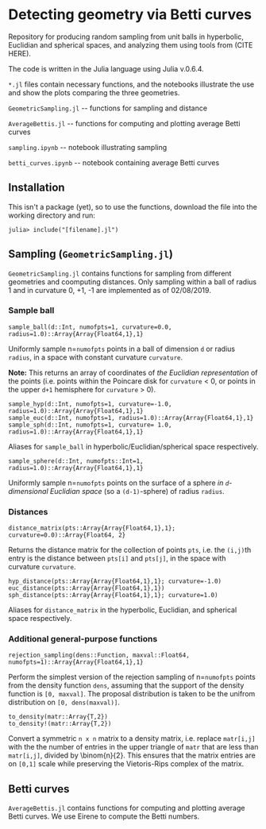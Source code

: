 # Detecting geometry via Betti curves

Repository for producing random sampling from unit balls in hyperbolic, Euclidian and spherical spaces, and analyzing them using tools from (CITE HERE).

The code is written in the Julia language using Julia v.0.6.4. 

`*.jl` files contain necessary functions, and the notebooks illustrate the use and show the plots comparing the three geometries.

`GeometricSampling.jl` -- functions for sampling and distance 

`AverageBettis.jl` -- functions for computing and plotting average Betti curves

`sampling.ipynb` -- notebook illustrating sampling

`betti_curves.ipynb` -- notebook containing average Betti curves

## Installation

This isn't a package (yet), so to use the functions, download the file into the working directory and run:
```
julia> include("[filename].jl")
```

## Sampling (`GeometricSampling.jl`)
`GeometricSampling.jl` contains functions for sampling from different geometries and coomputing distances. Only sampling within a ball of radius 1 and in curvature 0, +1, -1 are implemented as of 02/08/2019.

### Sample ball
```
sample_ball(d::Int, numofpts=1, curvature=0.0, radius=1.0)::Array{Array{Float64,1},1}
```
Uniformly sample n=`numofpts` points in a ball of dimension `d` or radius `radius`, in a space with constant curvature `curvature`.

**Note:** This returns an array of coordinates of _the Euclidian representation_ of the points (i.e. points within the Poincare disk for `curvature` < 0, or points in the upper `d+1` hemisphere for `curvature` > 0).

```
sample_hyp(d::Int, numofpts=1, curvature=-1.0, radius=1.0)::Array{Array{Float64,1},1}
sample_euc(d::Int, numofpts=1, radius=1.0)::Array{Array{Float64,1},1}
sample_sph(d::Int, numofpts=1, curvature= 1.0, radius=1.0)::Array{Array{Float64,1},1}
```
Aliases for `sample_ball` in hyperbolic/Euclidian/spherical space respectively.

```
sample_sphere(d::Int, numofpts::Int=1, radius=1.0)::Array{Array{Float64,1},1}
```
Uniformly sample n=`numofpts` points on the surface of a sphere *in `d`-dimensional Euclidian space* (so a `(d-1)`-sphere)  of radius `radius`.

### Distances
```
distance_matrix(pts::Array{Array{Float64,1},1}; curvature=0.0)::Array{Float64, 2}
```
Returns the distance matrix for the collection of points `pts`, i.e. the `(i,j)`th entry is the distance between `pts[i]` and `pts[j]`, in the space with curvature `curvature`.

```
hyp_distance(pts::Array{Array{Float64,1},1}; curvature=-1.0)
euc_distance(pts::Array{Array{Float64,1},1})
sph_distance(pts::Array{Array{Float64,1},1}; curvature=1.0)
```
Aliases for `distance_matrix` in the hyperbolic, Euclidian, and spherical space respectively.

### Additional general-purpose functions

```
rejection_sampling(dens::Function, maxval::Float64, numofpts=1)::Array{Array{Float64,1},1}
```
Perform the simplest version of the rejection sampling of n=`numofpts` points from the density function `dens`, assuming that the support of the density function is `[0, maxval]`. The proposal distribution is taken to be the unifrom distribution on `[0, dens(maxval)]`.

```
to_density(matr::Array{T,2})
to_density!(matr::Array{T,2})
```
Convert a symmetric `n x n` matrix to a density matrix, i.e. replace `matr[i,j]` with the the number of entries in the upper triangle of `matr` that are less than `matr[i,j]`, divided by \binom{n}{2}. This ensures that the matrix entries are on `[0,1]` scale while preserving the Vietoris-Rips complex of the matrix.

## Betti curves
`AverageBettis.jl` contains functions for computing and plotting average Betti curves. We use Eirene to compute the Betti numbers.



